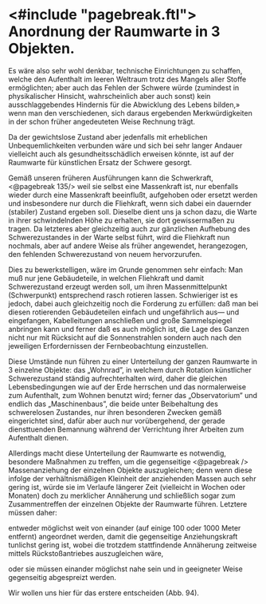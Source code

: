 <#include "pagebreak.ftl">
Anordnung der Raumwarte in 3 Objekten.
======================================

Es wäre also sehr wohl denkbar, technische Einrichtungen zu
schaffen, welche den Aufenthalt im leeren Weltraum trotz des
Mangels aller Stoffe ermöglichten; aber auch das Fehlen der
Schwere würde (zumindest in physikalischer Hinsicht, wahrscheinlich
aber auch sonst) kein ausschlaggebendes Hindernis für die
Abwicklung des Lebens bilden,» wenn man den verschiedenen,
sich daraus ergebenden Merkwürdigkeiten in der schon früher
angedeuteten Weise Rechnung trägt.

Da der gewichtslose Zustand aber jedenfalls mit erheblichen
Unbequemlichkeiten verbunden wäre und sich bei sehr langer
Andauer vielleicht auch als gesundheitsschädlich erweisen könnte,
ist auf der Raumwarte für künstlichen Ersatz der Schwere
gesorgt.

Gemäß unseren früheren Ausführungen kann die Schwerkraft,
\<@pagebreak 135/> weil sie selbst eine Massenkraft ist, nur ebenfalls wieder durch
eine Massenkraft beeinflußt, aufgehoben oder ersetzt werden und
insbesondere nur durch die Fliehkraft, wenn sich dabei ein
dauernder (stabiler) Zustand ergeben soll. Dieselbe dient uns
ja schon dazu, die Warte in ihrer schwindelnden Höhe zu erhalten,
sie dort gewissermaßen zu tragen. Da letzteres aber gleichzeitig
auch zur gänzlichen Aufhebung des Schwerezustandes in
der Warte selbst führt, wird die Fliehkraft nun nochmals, aber
auf andere Weise als früher angewendet, herangezogen, den fehlenden
Schwerezustand von neuem hervorzurufen.

Dies zu bewerkstelligen, wäre im Grunde genommen sehr einfach:
Man muß nur jene Gebäudeteile, in welchen Fliehkraft
und damit Schwerezustand erzeugt werden soll, um ihren
Massenmittelpunkt (Schwerpunkt) entsprechend rasch rotieren
lassen. Schwieriger ist es jedoch, dabei auch gleichzeitig noch die
Forderung zu erfüllen: daß man bei diesen rotierenden Gebäudeteilen
einfach und ungefährlich aus— und eingefangen, Kabelleitungen
anschließen und große Sammelspiegel anbringen
kann und ferner daß es auch möglich ist, die Lage des Ganzen
nicht nur mit Rücksicht auf die Sonnenstrahlen sondern auch
nach den jeweiligen Erfordernissen der Fernbeobachtung einzustellen.

Diese Umstände nun führen zu einer Unterteilung der ganzen
Raumwarte in 3 einzelne Objekte: das „Wohnrad”, in welchem
durch Rotation künstlicher Schwerezustand ständig aufrechterhalten
wird, daher die gleichen Lebensbedingungen wie auf der Erde
herrschen und das normalerweise zum Aufenthalt, zum Wohnen
benutzt wird; ferner das „Observatorium” und endlich das
„Maschinenbaus”, die beide unter Beibehaltung des schwerelosen
Zustandes, nur ihren besonderen Zwecken gemäß eingerichtet
sind, dafür aber auch nur vorübergehend, der gerade
diensttuenden Bemannung während der Verrichtung ihrer Arbeiten
zum Aufenthalt dienen.

Allerdings macht diese Unterteilung der Raumwarte es notwendig,
besondere Maßnahmen zu treffen, um die gegenseitige
\<@pagebreak /> Massenanziehung der einzelnen Objekte auszugleichen; denn wenn
diese infolge der verhältnismäßigen Kleinheit der anziehenden
Massen auch sehr gering ist, würde sie im Verlaufe längerer
Zeit (vielleicht in Wochen oder Monaten) doch zu merklicher
Annäherung und schließlich sogar zum Zusammentreffen der einzelnen
Objekte der Raumwarte führen. Letztere müssen daher:

entweder möglichst weit von einander (auf einige 100 oder
1000 Meter entfernt) angeordnet werden, damit die gegenseitige Anziehungskraft
tunlichst gering ist, wobei die trotzdem stattfindende
Annäherung zeitweise mittels Rückstoßantriebes auszugleichen wäre,

oder sie müssen einander möglichst nahe sein und in geeigneter
Weise gegenseitig abgespreizt werden.

Wir wollen uns hier für das erstere entscheiden (Abb. 94).

